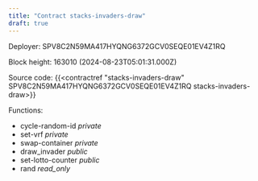 ```yaml
---
title: "Contract stacks-invaders-draw"
draft: true
---
```

Deployer: SPV8C2N59MA417HYQNG6372GCV0SEQE01EV4Z1RQ


 



Block height: 163010 (2024-08-23T05:01:31.000Z)

Source code: {{<contractref "stacks-invaders-draw" SPV8C2N59MA417HYQNG6372GCV0SEQE01EV4Z1RQ stacks-invaders-draw>}}

Functions:

* cycle-random-id _private_
* set-vrf _private_
* swap-container _private_
* draw_invader _public_
* set-lotto-counter _public_
* rand _read_only_

